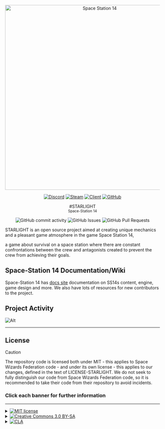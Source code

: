 <p align="center">
  <img alt="Space Station 14" width="600" src="https://i.imgur.com/1NDJY62.png" />
</p>

<div class="header" align="center">

[![Discord](https://img.shields.io/discord/1272545509562777621?label=Discord&logo=discord&logoColor=white)](https://discord.gg/ssJTANEa)
[![Steam](https://img.shields.io/badge/Steam-SS14%20-blue)](https://store.steampowered.com/app/1255460/Space_Station_14/)
[![Client](https://img.shields.io/badge/Client-Download-blue)](https://spacestation14.io/about/nightlies/)
[![GitHub](https://img.shields.io/github/stars/ss14Starlight/space-station-14?style=social)](https://github.com/space-sunrise/space-station-14)

#STARLIGHT  
<sub>Space-Station 14</sub>

![GitHub commit activity](https://img.shields.io/github/commit-activity/y/ss14Starlight/space-station-14)
![GitHub Issues](https://img.shields.io/github/issues/ss14Starlight/space-station-14)
![GitHub Pull Requests](https://img.shields.io/github/issues-pr-closed/ss14Starlight/space-station-14)

</div>

STARLIGHT is an open source project aimed at creating unique mechanics and a pleasant game atmosphere in the game Space Station 14, 

a game about survival on a space station where there are constant confrontations between the crew and antagonists created to prevent the crew from achieving their goals.

## Space-Station 14 Documentation/Wiki

Space-Station 14 has [docs site](https://docs.spacestation14.io/) documentation on SS14s content, engine, game design and more. We also have lots of resources for new contributors to the project.

## Project Activity
![Alt](https://repobeats.axiom.co/api/embed/6d9d589842ff6980c7972b18cf09d8b5b0365de5.svg "Repobeats analytics image")

---

## License

> [!CAUTION]
> The repository code is licensed both under MIT - this applies to Space Wizards Federation code - and under its own license - this applies to our changes, defined in the text of LICENSE-STARLIGHT. We do not seek to fully distinguish our code from Space Wizards Federation code, so it is recommended to take their code from their repository to avoid incidents.

### Click each banner for further information

---

<details>
<summary><a href="#"><img src="https://img.shields.io/badge/licence-MIT-green?style=for-the-badge" alt="MIT license"></a></summary>

>Some files are licensed under [MIT license](https://opensource.org/license/MIT), these files are Space Wizards Federation code.
</details>

<details>
<summary><a href="#"><img src="https://img.shields.io/badge/licence-CC_3.0_BY--SA-lightblue?style=for-the-badge" alt="Creative Commons 3.0 BY-SA"></a></summary>

>All other non-code STARLIGHT Assets, including icons and sound files, are licensed under the [Creative Commons 3.0 BY-SA](https://creativecommons.org/licenses/by-sa/3.0/) license unless otherwise noted in the folder or file.
</details>

<details>
<summary><a href="#"><img src="https://img.shields.io/badge/licence-STARLIGHT-darkblue?style=for-the-badge" alt="CLA"></a></summary>

>All code as well as STARLIGHT assemblies are protected by the [STARLIGHT](LICENSE-Starlight.md) license.
</details>